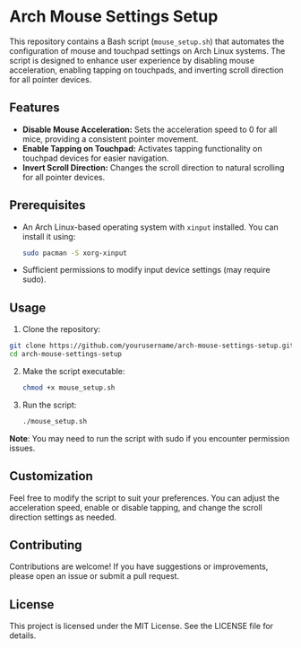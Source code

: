 # Arch Mouse Settings Setup

This repository contains a Bash script (`mouse_setup.sh`) that automates the configuration of mouse and touchpad settings on Arch Linux systems. The script is designed to enhance user experience by disabling mouse acceleration, enabling tapping on touchpads, and inverting scroll direction for all pointer devices.

## Features

- **Disable Mouse Acceleration:** Sets the acceleration speed to 0 for all mice, providing a consistent pointer movement.
- **Enable Tapping on Touchpad:** Activates tapping functionality on touchpad devices for easier navigation.
- **Invert Scroll Direction:** Changes the scroll direction to natural scrolling for all pointer devices.

## Prerequisites

- An Arch Linux-based operating system with `xinput` installed. You can install it using:

  ```bash
  sudo pacman -S xorg-xinput
  ```
  
- Sufficient permissions to modify input device settings (may require sudo).

## Usage

1. Clone the repository:
  ```bash
  git clone https://github.com/yourusername/arch-mouse-settings-setup.git
  cd arch-mouse-settings-setup
  ```

2. Make the script executable:
   ```bash
   chmod +x mouse_setup.sh
   ```

3. Run the script:
   ```bash
   ./mouse_setup.sh
   ```

**Note**: You may need to run the script with sudo if you encounter permission issues.

## Customization

Feel free to modify the script to suit your preferences. You can adjust the acceleration speed, enable or disable tapping, and change the scroll direction settings as needed.

## Contributing

Contributions are welcome! If you have suggestions or improvements, please open an issue or submit a pull request.

## License

This project is licensed under the MIT License. See the LICENSE file for details.
